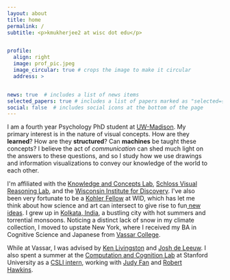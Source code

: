 ```yaml
---
layout: about
title: home
permalink: /
subtitle: <p>kmukherjee2 at wisc dot edu</p>


profile:
  align: right
  image: prof_pic.jpeg
  image_circular: true # crops the image to make it circular
  address: >


news: true  # includes a list of news items
selected_papers: true # includes a list of papers marked as "selected={true}"
social: false  # includes social icons at the bottom of the page
---
```

<div style = "width:470px">

I am a fourth year Psychology PhD student at <a href="https://www.wisc.edu/" target="_blank"> UW-Madison</a>.
My primary interest is in the nature of visual concepts. How are they <strong>learned</strong>? How are they <strong>structured</strong>? Can <strong>machines</strong> be taught these concepts? 
I believe the act of <i>communication</i> can shed much light on the answers to these questions, and so I study how we use drawings and information visualizations to convey our knowledge of the world to each other.


<p>I'm affiliated with the <a href="http://concepts.psych.wisc.edu/" target="_blank">Knowledge and Concepts Lab</a>,
<a href="https://schlosslab.discovery.wisc.edu/" target="_blank">Schloss Visual Reasoning Lab</a>,
and the <a href="https://wid.wisc.edu/people/kushin-mukherjee/" target="_blank">Wisconsin Institute for Discovery</a>.
I've also been very fortunate to be a <a href="https://kohlerfellows.illuminatingdiscovery.wisc.edu/" target="_blank">Kohler Fellow</a> at WID, which has let me think about how science and art can intersect to give rise to fun<a href="https://vimeo.com/755598302" target="_blank"> new ideas</a>.
I grew up in <a href="https://en.wikipedia.org/wiki/Kolkata" target="_blank">Kolkata, India</a>, a bustling city with hot summers and torrential monsoons. Noticing a distinct lack of snow in my climate collection, I moved to upstate New York, where I received my BA in Cognitive Science and Japanese from <a href="https://www.vassar.edu/" target="_blank">Vassar College</a>.</p>
<p>While at Vassar, I was advised by <a href="https://www.vassar.edu/faculty/livingst/" target="_blank">Ken Livingston</a> and
<a href="https://www.vassar.edu/faculty/jdeleeuw/" target="_blank">Josh de Leeuw</a>.
I also spent a summer at the <a href="https://cocolab.stanford.edu/ndg.html" target="_blank">Computation and Cognition Lab</a> at Stanford University as a <a href="https://www-csli.stanford.edu/" target="_blank">CSLI intern</a>, working with <a href="https://cogtoolslab.github.io/" target="_blank">Judy Fan</a> and <a href="https://rxdhawkins.com/" target="_blank">Robert Hawkins</a>.</p>


</div>

